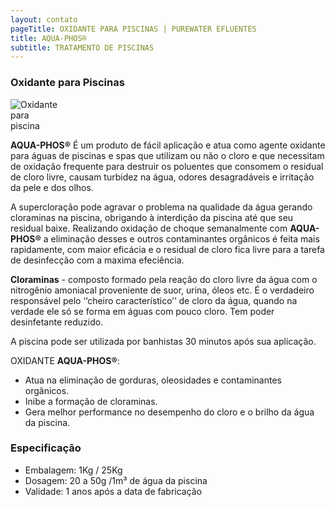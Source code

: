 ```yaml
---
layout: contato
pageTitle: OXIDANTE PARA PISCINAS | PUREWATER EFLUENTES
title: AQUA-PHOS®
subtitle: TRATAMENTO DE PISCINAS
---
```


### Oxidante para Piscinas

<img class="img-responsive pull-right" style="max-width: 80;" src="../../website/images/Oxidante para piscina.png" alt="Oxidante para piscina">

**AQUA-PHOS®** É um produto de fácil aplicação e atua como agente oxidante para águas de piscinas e spas que utilizam ou não o cloro e que necessitam de oxidação frequente para destruir os poluentes que consomem o residual de cloro livre, causam turbidez na água, odores desagradáveis e irritação da pele e dos olhos. 

A supercloração pode agravar o problema na qualidade da água gerando cloraminas na piscina, obrigando à interdição da piscina até que seu residual baixe. Realizando oxidação de choque semanalmente com **AQUA-PHOS®** a eliminação desses e outros contaminantes orgânicos é feita mais rapidamente, com maior eficácia e o residual de cloro fica livre para a tarefa de desinfecção com a maxima efeciência.  

>
**Cloraminas** - composto formado pela reação do cloro livre da água com o nitrogênio amoniacal proveniente de suor, urina, óleos etc. É o verdadeiro responsável pelo ‘‘cheiro  característico’’ de cloro da água, quando na verdade ele só se forma em águas com pouco cloro. Tem poder desinfetante reduzido.
>

A piscina pode ser utilizada por banhistas 30 minutos após sua aplicação.
  
OXIDANTE **AQUA-PHOS®**:

- Atua na eliminação de gorduras, oleosidades e contaminantes orgânicos.
- Inibe a formação de cloraminas.
- Gera melhor performance no desempenho do cloro e o brilho da água da piscina.

### Especificação 

- Embalagem: 1Kg / 25Kg 
- Dosagem: 20 a 50g /1m³ de água da piscina
- Validade: 1 anos após a data de fabricação


